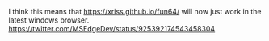 I think this means that https://xriss.github.io/fun64/ will now just work in the latest windows  browser. https://twitter.com/MSEdgeDev/status/925392174543458304
